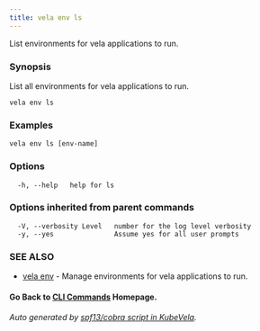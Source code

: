 ```yaml
---
title: vela env ls
---
```


List environments for vela applications to run.

### Synopsis

List all environments for vela applications to run.

```
vela env ls
```

### Examples

```
vela env ls [env-name]
```

### Options

```
  -h, --help   help for ls
```

### Options inherited from parent commands

```
  -V, --verbosity Level   number for the log level verbosity
  -y, --yes               Assume yes for all user prompts
```

### SEE ALSO

* [vela env](vela_env.md)	 - Manage environments for vela applications to run.

#### Go Back to [CLI Commands](vela.md) Homepage.


###### Auto generated by [spf13/cobra script in KubeVela](https://github.com/kubevela/kubevela/tree/master/hack/docgen).
